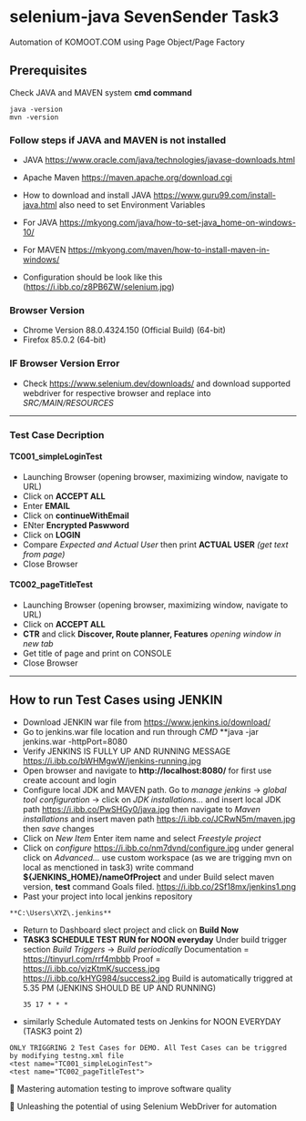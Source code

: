 # selenium-java SevenSender Task3
Automation of KOMOOT.COM using Page Object/Page Factory 

## Prerequisites 
   Check JAVA and MAVEN system **cmd command**
   ```
   java -version  
   mvn -version
   ```
### Follow steps if JAVA and MAVEN is not installed   
  - JAVA https://www.oracle.com/java/technologies/javase-downloads.html
  - Apache Maven https://maven.apache.org/download.cgi
   
  - How to download and install JAVA https://www.guru99.com/install-java.html
    also need to set Environment Variables 
  - For JAVA https://mkyong.com/java/how-to-set-java_home-on-windows-10/
  - For MAVEN https://mkyong.com/maven/how-to-install-maven-in-windows/
  - Configuration should be look like this (https://i.ibb.co/z8PB6ZW/selenium.jpg)
    
### Browser Version 
- Chrome Version 88.0.4324.150 (Official Build) (64-bit)
- Firefox 85.0.2 (64-bit)

### IF Browser Version Error 
- Check https://www.selenium.dev/downloads/ and download supported webdriver for respective browser 
  and replace into *SRC/MAIN/RESOURCES*

-------------------------------------------------------------------------------------------------------------------------------------------------

### Test Case Decription
#### TC001_simpleLoginTest
- Launching Browser (opening browser, maximizing window, navigate to URL)
- Click on **ACCEPT ALL**
- Enter **EMAIL**
- Click on **continueWithEmail**
- ENter **Encrypted Paswword** 
- Click on **LOGIN**
- Compare *Expected and Actual User* then print **ACTUAL USER** *(get text from page)*
- Close Browser

#### TC002_pageTitleTest
- Launching Browser (opening browser, maximizing window, navigate to URL)
- Click on **ACCEPT ALL**
- **CTR** and click **Discover, Route planner, Features** *opening window in new tab*
- Get title of page and print on CONSOLE
- Close Browser

-----------------------------------------------------------------------------------------------------------------------------------------------------

## How to run Test Cases using JENKIN
- Download JENKIN war file from https://www.jenkins.io/download/
- Go to jenkins.war file location and run through *CMD* **java -jar jenkins.war -httpPort=8080
- Verify JENKINS IS FULLY UP AND RUNNING MESSAGE https://i.ibb.co/bWHMgwW/jenkins-running.jpg
- Open browser and navigate to **http://localhost:8080/** for first use create account and login
- Configure local JDK and MAVEN path. Go to *manage jenkins* -> *global tool configuration* -> click on *JDK installations...* and insert local JDK path https://i.ibb.co/PwSHGy0/java.jpg then navigate to *Maven installations* and insert maven path https://i.ibb.co/JCRwN5m/maven.jpg then *save* changes
- Click on *New Item* Enter item name and select *Freestyle project*
- Click on *configure* https://i.ibb.co/nm7dvnd/configure.jpg under general click on *Advanced...* use custom workspace (as we are trigging mvn on local as menctioned in task3) write command **${JENKINS_HOME}/nameOfProject** and under Build select maven version, **test** command Goals filed. https://i.ibb.co/2Sf18mx/jenkins1.png
- Past your project into local jenkins repository 
```
**C:\Users\XYZ\.jenkins**
```
- Return to Dashboard slect project and click on **Build Now**
- **TASK3 SCHEDULE TEST RUN for NOON everyday** Under build trigger section *Build Triggers* -> *Build periodically* Documentation = https://tinyurl.com/rrf4mbbb Proof = https://i.ibb.co/vjzKtmK/success.jpg https://i.ibb.co/kHYG984/success2.jpg Build is automatically triggred at 5.35 PM (JENKINS SHOULD BE UP AND RUNNING)
	```
	35 17 * * * 
	```
- similarly Schedule Automated tests on Jenkins for NOON EVERYDAY (TASK3 point 2)
 ```
 ONLY TRIGGRING 2 Test Cases for DEMO. All Test Cases can be triggred by modifying testng.xml file
 <test name="TC001_simpleLoginTest">
 <test name="TC002_pageTitleTest">	
```

💪 Mastering automation testing to improve software quality

🚀 Unleashing the potential of using Selenium WebDriver for automation

